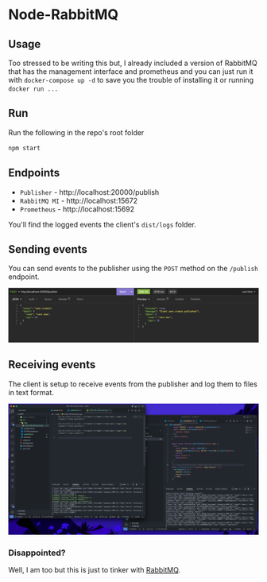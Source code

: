 # Node-RabbitMQ

## Usage

Too stressed to be writing this but, I already included a version of RabbitMQ that has the management interface and prometheus and you can just run it with `docker-compose up -d` to save you the trouble of installing it or running `docker run ...`

## Run

Run the following in the repo's root folder

```bash
npm start
```

## Endpoints

- `Publisher` - http://localhost:20000/publish
- `RabbitMQ MI` - http://localhost:15672
- `Prometheus` - http://localhost:15692

You'll find the logged events the client's `dist/logs` folder.

## Sending events

You can send events to the publisher using the `POST` method on the `/publish` endpoint.

![insomnia - publisher](./images/insomnia.png)

## Receiving events

The client is setup to receive events from the publisher and log them to files in text format.

![logs - client/consumer](./images//log.png)

### Disappointed?

Well, I am too but this is just to tinker with [RabbitMQ](https://www.rabbitmq.com/).
